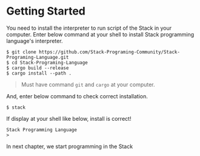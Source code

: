 # Getting Started

You need to install the interpreter to run script of the Stack in your computer. 
Enter below command at your shell to install Stack programming language's interpreter.

```
$ git clone https://github.com/Stack-Programing-Community/Stack-Programing-Language.git
$ cd Stack-Programing-Language
$ cargo build --release
$ cargo install --path .
```

> Must have command `git` and `cargo` at your computer.

And, enter below command to check correct installation.

```
$ stack
```

If display at your shell like below, install is correct!

```
Stack Programming Language
> 
```

In next chapter, we start programming in the Stack 